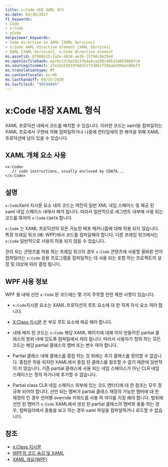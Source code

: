 ```yaml
---
title: x:Code 내장 XAML 형식
ms.date: 03/30/2017
f1_keywords:
- Code
- x:Code
- xCode
helpviewer_keywords:
- Code directive in XAML [XAML Services]
- x:Code XAML directive element [XAML Services]
- XAML [XAML Services], x:Code directive element
ms.assetid: 87986b13-1a2e-4830-ae36-15f9dc5629e8
ms.openlocfilehash: ea7bc17cba19137b4e4ca2d8cddb32e6630887c9
ms.sourcegitcommit: 27a15a55019f6b5f2733961738babe94aec0def3
ms.translationtype: MT
ms.contentlocale: ko-KR
ms.lasthandoff: 09/15/2020
ms.locfileid: "90544845"
---
```

# <a name="xcode-intrinsic-xaml-type"></a>x:Code 내장 XAML 형식
XAML 프로덕션 내에서 코드를 배치할 수 있습니다. 이러한 코드는 xaml을 컴파일하는 XAML 프로세서 구현에 의해 컴파일하거나 나중에 런타임에의 한 해석을 위해 XAML 프로덕션에 남아 있을 수 있습니다.

## <a name="xaml-object-element-usage"></a>XAML 개체 요소 사용

```xaml
<x:Code>
   // code instructions, usually enclosed by CDATA...
</x:Code>
```

## <a name="remarks"></a>설명

`x:Code`Xaml 지시문 요소 내의 코드는 여전히 일반 XML 네임 스페이스 및 제공 된 xaml 네임 스페이스 내에서 해석 됩니다. 따라서 일반적으로 세그먼트 내부에 사용 되는 코드를 묶어야 `x:Code` `CDATA` 합니다.

`x:Code` 는 XAML 프로덕션의 모든 가능한 배포 메커니즘에 대해 허용 되지 않습니다. 특정 프레임 워크 (예: WPF)에서 코드를 컴파일해야 합니다. 다른 프레임 워크에서는 `x:Code` 일반적으로 사용이 허용 되지 않을 수 있습니다.

관리 되는 콘텐츠를 허용 하는 프레임 워크의 경우 `x:Code` 콘텐츠에 사용할 올바른 언어 컴파일러는 `x:Code` 응용 프로그램을 컴파일하는 데 사용 되는 포함 하는 프로젝트의 설정 및 대상에 따라 결정 됩니다.

## <a name="wpf-usage-notes"></a>WPF 사용 정보

WPF 용 내에 선언 `x:Code` 된 코드에는 몇 가지 주목할 만한 제한 사항이 있습니다.

- `x:Code`지시문 요소는 XAML 프로덕션의 루트 요소에 대 한 직계 자식 요소 여야 합니다.

- [X:Class 지시문](xclass-directive.md) 은 부모 루트 요소에 제공 해야 합니다.

- 내에 배치 된 코드는 `x:Code` 해당 XAML 페이지에 대해 이미 만들어진 partial 클래스의 범위 내에 있도록 컴파일에서 처리 됩니다. 따라서 사용자가 정의 하는 모든 코드는 해당 partial 클래스의 멤버 또는 변수 여야 합니다.

- Partial 클래스 내에 클래스를 중첩 하는 것 외에는 추가 클래스를 정의할 수 없습니다. 중첩은 허용 되지만 XAML에서 중첩 된 클래스를 참조할 수 없기 때문에 일반적이 지 않습니다. 기존 partial 클래스에 사용 되는 네임 스페이스가 아닌 CLR 네임 스페이스는 정의 하거나에 추가할 수 없습니다.

- Partial class CLR 네임 스페이스 외부에 있는 코드 엔터티에 대 한 참조는 모두 정규화 되어야 합니다. 선언 되는 멤버가 partial 클래스 재정의 가능한 멤버에 대 한 재정의 인 경우 언어별 override 키워드를 사용 하 여이를 지정 해야 합니다. 범위에 선언 된 멤버가 `x:Code` XAML에서 생성 된 partial 클래스의 멤버와 충돌 하는 경우, 컴파일러에서 충돌을 보고 하는 경우 xaml 파일을 컴파일하거나 로드할 수 없습니다.

## <a name="see-also"></a>참조

- [x:Class 지시문](xclass-directive.md)
- [WPF의 코드 숨김 및 XAML](/dotnet/desktop/wpf/advanced/code-behind-and-xaml-in-wpf)
- [XAML 개요(WPF)](../fundamentals/xaml.md)
